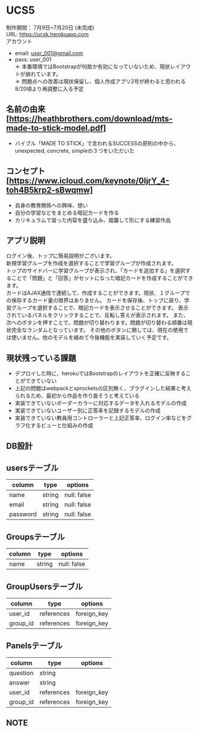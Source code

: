 # UCS5
制作期間： 7月9日~7月20日 (未完成)  
URL: https://ucsk.herokuapp.com  
アカウント  
- email:  user_001@gmail.com  
- pass:   user_001  
＊ 本番環境ではBootstrapが何故か有効になっていないため、現状レイアウトが崩れています。  
＊ 問題点への改善は現状保留し、個人作成アプリ2号が終わると思われる8/20頃より再調整に入る予定

## 名前の由来[https://heathbrothers.com/download/mts-made-to-stick-model.pdf]
- バイブル「MADE TO STICK」で言われるSUCCESSの原則の中から、unexpected, concrete, simpleの３つをいただいた

## コンセプト[https://www.icloud.com/keynote/0ljrY_4-toh4B5krp2-sBwqmw]
- 自身の教育関係への興味、想い
- 自分の学習などをまとめる暗記カードを作る
- カリキュラムで習った内容を盛り込み、踏襲して形にする練習作品

## アプリ説明
ログイン後、トップに簡易説明がございます。  
新規学習グループを作成を選択することで学習グループが作成されます。  
トップのサイドバーに学習グループが表示され、「カードを追加する」を選択することで「問題」と「回答」がセットになった暗記カードを作成することができます。  
カードはAJAX通信で連続して、作成することができます。現状、１グループでの保存するカード量の限界はありません。
カードを保存後、トップに戻り、学習グループを選択することで、暗記カードを表示させることができます。
表示されているパネルをクリックすることで、反転し答えが表示されます。
また、次へのボタンを押すことで、問題が切り替わります。問題が切り替わる順番は現状完全なランダムとなっています。
その他のボタンに関しては、現在の使用では使いません。他のモデルを絡めて今後機能を実装していく予定です。

## 現状残っている課題
- デプロイした時に、herokuではBootstrapのレイアウトを正確に反映することができていない
- 上記の問題はwebpackとsprocketsの区別無く、プラグインした結果と考えられるため、最初から作品を作り直そうと考えている
- 実装できていないボーダーカラーに対応するデータを入れるモデルの作成
- 実装できていないユーザー別に正答率を記録するモデルの作成
- 実装できていない教員用コントローラーと上記正答率、ログイン率などをグラフ化するビューと仕組みの作成

## DB設計
## usersテーブル
|column    |type      |options    |
|----------|----------|-----------|
|name      |string    |null: false|
|email     |string    |null: false|
|password  |string    |null: false|

## Groupsテーブル
|column    |type      |options    |
|----------|----------|-----------|
|name      |string    |null: false|

## GroupUsersテーブル
|column    |type      |options    |
|----------|----------|-----------|
|user_id   |references|foreign_key|
|group_id  |references|foreign_key|

## Panelsテーブル
|column    |type      |options    |
|----------|----------|-----------|
|question  |string    |           |
|answer    |string    |           |
|user_id   |references|foreign_key|
|group_id  |references|foreign_key|

## NOTE